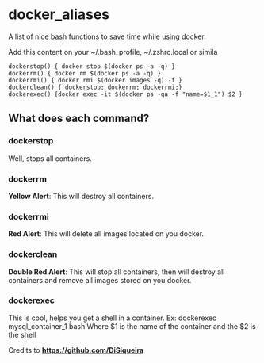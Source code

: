# docker_aliases
A list of nice bash functions to save time while using docker.

Add this content on your ~/.bash_profile, ~/.zshrc.local or simila
```
dockerstop() { docker stop $(docker ps -a -q) }
dockerrm() { docker rm $(docker ps -a -q) }
dockerrmi() { docker rmi $(docker images -q) -f }
dockerclean() { dockerstop; dockerrm; dockerrmi;}
dockerexec() {docker exec -it $(docker ps -qa -f "name=$1_1") $2 }
```
## What does each command?

### dockerstop
Well, stops all containers.

### dockerrm
**Yellow Alert**: This will destroy all containers.

### dockerrmi
**Red Alert**: This will delete all images located on you docker.

### dockerclean
**Double Red Alert**: This will stop all containers, then will destroy all containers and remove all images stored on you docker.

### dockerexec <name of container> <shell>
This is cool, helps you get a shell in a container.
Ex: dockerexec mysql_container_1 bash
Where $1 is the name of the container and the $2 is the shell

Credits to **https://github.com/DiSiqueira**
